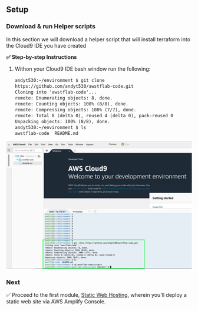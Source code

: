 ## Setup

### Download & run Helper scripts

In this section we will download a helper script that will install terraform into the Cloud9 IDE you have created



**:white_check_mark: Step-by-step Instructions**

1. Withon your Cloud9 IDE bash window run the following:


    ```console
    andyt530:~/environment $ git clone https://github.com/andyt530/awstflab-code.git
    Cloning into 'awstflab-code'...
    remote: Enumerating objects: 8, done.
    remote: Counting objects: 100% (8/8), done.
    remote: Compressing objects: 100% (7/7), done.
    remote: Total 8 (delta 0), reused 4 (delta 0), pack-reused 0
    Unpacking objects: 100% (8/8), done.
    andyt530:~/environment $ ls
    awstflab-code  README.md
    ```

![Cloud9](../images/IDE1.jpg)

### Next

:white_check_mark: Proceed to the first module, [Static Web Hosting][static-web-hosting], 
wherein you'll deploy a static web site via AWS Amplify Console.

[region-table]: https://aws.amazon.com/about-aws/global-infrastructure/regional-product-services/
[static-web-hosting]: ../1_StaticWebHosting/


